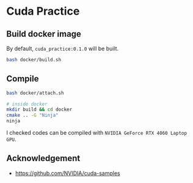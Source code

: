 # Cuda Practice

## Build docker image

By default, `cuda_practice:0.1.0` will be built.

```bash
bash docker/build.sh
```

## Compile

```bash
bash docker/attach.sh

# inside docker
mkdir build && cd docker
cmake .. -G "Ninja"
ninja
```

I checked codes can be compiled with `NVIDIA GeForce RTX 4060 Laptop GPU`.

## Acknowledgement

- https://github.com/NVIDIA/cuda-samples
